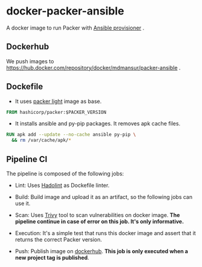 # docker-packer-ansible
A docker image to run Packer with [Ansible provisioner](https://www.packer.io/docs/provisioners/ansible/ansible) .

## Dockerhub

We push images to https://hub.docker.com/repository/docker/mdmansur/packer-ansible .

## Dockefile

- It uses [packer light](https://hub.docker.com/r/hashicorp/packer) image as base.

```dockerfile
FROM hashicorp/packer:$PACKER_VERSION
```
- It installs ansible and py-pip packages. It removes apk cache files.

```dockerfile
RUN apk add --update --no-cache ansible py-pip \
  && rm /var/cache/apk/*
```

## Pipeline CI

The pipeline is composed of the following jobs:

- Lint: Uses [Hadolint](https://github.com/hadolint/hadolint) as Dockefile linter.

- Build: Build image and upload it as an artifact, so the following jobs can use it.

- Scan: Uses [Trivy](https://github.com/aquasecurity/trivy) tool to scan vulnerabilities on docker image. **The pipeline continue in case of error on this job. It's only informative.**

- Execution: It's a simple test that runs this docker image and assert that it returns the correct Packer version.

- Push: Publish image on [dockerhub](https://hub.docker.com/repository/docker/mdmansur/packer-ansible). **This job is only executed when a new project tag is published**.
